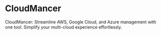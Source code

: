 # CloudMancer
CloudMancer: Streamline AWS, Google Cloud, and Azure management with one tool. Simplify your multi-cloud experience effortlessly.
